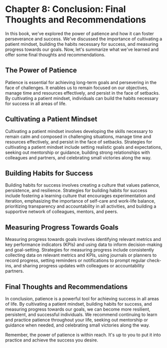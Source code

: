 Chapter 8: Conclusion: Final Thoughts and Recommendations
=========================================================

In this book, we've explored the power of patience and how it can foster perseverance and success. We've discussed the importance of cultivating a patient mindset, building the habits necessary for success, and measuring progress towards our goals. Now, let's summarize what we've learned and offer some final thoughts and recommendations.

The Power of Patience
---------------------

Patience is essential for achieving long-term goals and persevering in the face of challenges. It enables us to remain focused on our objectives, manage time and resources effectively, and persist in the face of setbacks. By cultivating a patient mindset, individuals can build the habits necessary for success in all areas of life.

Cultivating a Patient Mindset
-----------------------------

Cultivating a patient mindset involves developing the skills necessary to remain calm and composed in challenging situations, manage time and resources effectively, and persist in the face of setbacks. Strategies for cultivating a patient mindset include setting realistic goals and expectations, seeking out mentorship or guidance, building strong relationships with colleagues and partners, and celebrating small victories along the way.

Building Habits for Success
---------------------------

Building habits for success involves creating a culture that values patience, persistence, and resilience. Strategies for building habits for success include fostering a learning culture that encourages experimentation and iteration, emphasizing the importance of self-care and work-life balance, prioritizing transparency and accountability in all activities, and building a supportive network of colleagues, mentors, and peers.

Measuring Progress Towards Goals
--------------------------------

Measuring progress towards goals involves identifying relevant metrics and key performance indicators (KPIs) and using data to inform decision-making and goal-setting. Strategies for measuring progress include consistently collecting data on relevant metrics and KPIs, using journals or planners to record progress, setting reminders or notifications to prompt regular check-ins, and sharing progress updates with colleagues or accountability partners.

Final Thoughts and Recommendations
----------------------------------

In conclusion, patience is a powerful tool for achieving success in all areas of life. By cultivating a patient mindset, building habits for success, and measuring progress towards our goals, we can become more resilient, persistent, and successful individuals. We recommend continuing to learn and practice patience throughout your life, seeking out mentorship or guidance when needed, and celebrating small victories along the way.

Remember, the power of patience is within reach. It's up to you to put it into practice and achieve the success you desire.
